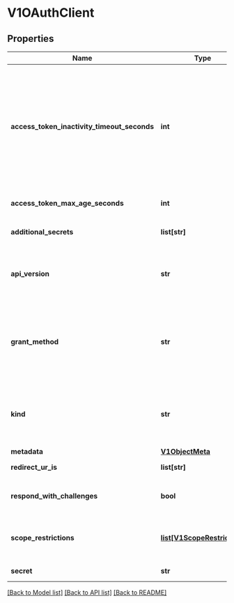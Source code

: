 # V1OAuthClient

## Properties
Name | Type | Description | Notes
------------ | ------------- | ------------- | -------------
**access_token_inactivity_timeout_seconds** | **int** | AccessTokenInactivityTimeoutSeconds overrides the default token inactivity timeout for tokens granted to this openshift.client. The value represents the maximum amount of time that can occur between consecutive uses of the token. Tokens become invalid if they are not used within this temporal window. The user will need to acquire a new token to regain access once a token times out. This value needs to be set only if the default set in configuration is not appropriate for this openshift.client. Valid values are: - 0: Tokens for this openshift.client never time out - X: Tokens time out if there is no activity for X seconds The current minimum allowed value for X is 300 (5 minutes) | [optional] 
**access_token_max_age_seconds** | **int** | AccessTokenMaxAgeSeconds overrides the default access token max age for tokens granted to this openshift.client. 0 means no expiration. | [optional] 
**additional_secrets** | **list[str]** | AdditionalSecrets holds other secrets that may be used to identify the openshift.client.  This is useful for rotation and for service account token validation | [optional] 
**api_version** | **str** | APIVersion defines the versioned schema of this representation of an object. Servers should convert recognized schemas to the latest internal value, and may reject unrecognized values. More info: https://git.k8s.io/community/contributors/devel/api-conventions.md#resources | [optional] 
**grant_method** | **str** | GrantMethod determines how to handle grants for this openshift.client. If no method is provided, the cluster default grant handling method will be used. Valid grant handling methods are:  - auto:   always approves grant requests, useful for trusted openshift.clients  - prompt: prompts the end user for approval of grant requests, useful for third-party openshift.clients  - deny:   always denies grant requests, useful for black-listed openshift.clients | [optional] 
**kind** | **str** | Kind is a string value representing the REST resource this object represents. Servers may infer this from the endpoint the openshift.client submits requests to. Cannot be updated. In CamelCase. More info: https://git.k8s.io/community/contributors/devel/api-conventions.md#types-kinds | [optional] 
**metadata** | [**V1ObjectMeta**](V1ObjectMeta.md) | Standard object&#39;s metadata. | [optional] 
**redirect_ur_is** | **list[str]** | RedirectURIs is the valid redirection URIs associated with a openshift.client | [optional] 
**respond_with_challenges** | **bool** | RespondWithChallenges indicates whether the openshift.client wants authentication needed responses made in the form of challenges instead of redirects | [optional] 
**scope_restrictions** | [**list[V1ScopeRestriction]**](V1ScopeRestriction.md) | ScopeRestrictions describes which scopes this openshift.client can request.  Each requested scope is checked against each restriction.  If any restriction matches, then the scope is allowed. If no restriction matches, then the scope is denied. | [optional] 
**secret** | **str** | Secret is the unique secret associated with a openshift.client | [optional] 

[[Back to Model list]](../README.md#documentation-for-models) [[Back to API list]](../README.md#documentation-for-api-endpoints) [[Back to README]](../README.md)



